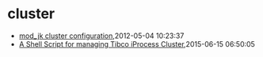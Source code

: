 # cluster
* [mod_jk cluster configuration](/2012/2012-05-04-mod_jk-cluster-configuration),2012-05-04 10:23:37
* [A Shell Script for managing Tibco iProcess Cluster](/2015/2015-06-15-a-shell-script-for-managing-tibco-iprocess-cluster),2015-06-15 06:50:05
